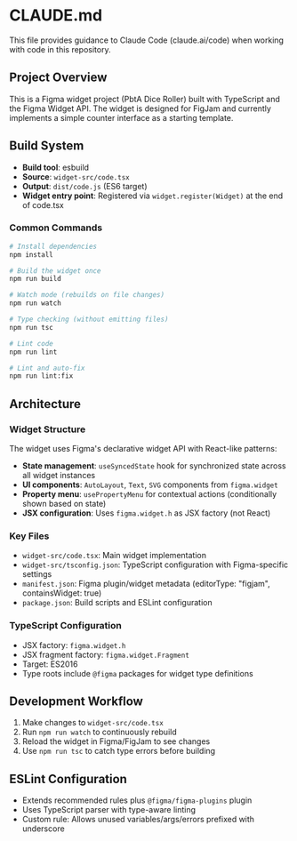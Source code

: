 # CLAUDE.md

This file provides guidance to Claude Code (claude.ai/code) when working with code in this repository.

## Project Overview

This is a Figma widget project (PbtA Dice Roller) built with TypeScript and the Figma Widget API. The widget is designed for FigJam and currently implements a simple counter interface as a starting template.

## Build System

- **Build tool**: esbuild
- **Source**: `widget-src/code.tsx`
- **Output**: `dist/code.js` (ES6 target)
- **Widget entry point**: Registered via `widget.register(Widget)` at the end of code.tsx

### Common Commands

```bash
# Install dependencies
npm install

# Build the widget once
npm run build

# Watch mode (rebuilds on file changes)
npm run watch

# Type checking (without emitting files)
npm run tsc

# Lint code
npm run lint

# Lint and auto-fix
npm run lint:fix
```

## Architecture

### Widget Structure

The widget uses Figma's declarative widget API with React-like patterns:

- **State management**: `useSyncedState` hook for synchronized state across all widget instances
- **UI components**: `AutoLayout`, `Text`, `SVG` components from `figma.widget`
- **Property menu**: `usePropertyMenu` for contextual actions (conditionally shown based on state)
- **JSX configuration**: Uses `figma.widget.h` as JSX factory (not React)

### Key Files

- `widget-src/code.tsx`: Main widget implementation
- `widget-src/tsconfig.json`: TypeScript configuration with Figma-specific settings
- `manifest.json`: Figma plugin/widget metadata (editorType: "figjam", containsWidget: true)
- `package.json`: Build scripts and ESLint configuration

### TypeScript Configuration

- JSX factory: `figma.widget.h`
- JSX fragment factory: `figma.widget.Fragment`
- Target: ES2016
- Type roots include `@figma` packages for widget type definitions

## Development Workflow

1. Make changes to `widget-src/code.tsx`
2. Run `npm run watch` to continuously rebuild
3. Reload the widget in Figma/FigJam to see changes
4. Use `npm run tsc` to catch type errors before building

## ESLint Configuration

- Extends recommended rules plus `@figma/figma-plugins` plugin
- Uses TypeScript parser with type-aware linting
- Custom rule: Allows unused variables/args/errors prefixed with underscore
